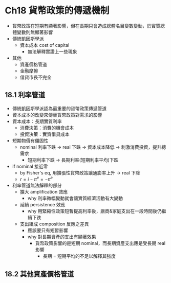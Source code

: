 # Ch18 貨幣政策的傳遞機制
- 貨幣政策在短期有顯著影響，但在長期只會造成總體名目變數變動，於實質總體變數則無顯著影響
- 傳統凱因斯學派
  - 資本成本 cost of capital
    - 無法解釋實證上一些現象
- 其他
  - 資產價格管道
  - 金融摩擦
  - 借貸市長不完全

## 18.1 利率管道
- 傳統凱因斯學派認為最重要的貨幣政策傳遞管道
- 資本成本的改變來傳替貨幣政策對需求的影響
- 資本成本：長期實質利率
    - 消費決策：消費的機會成本
    - 投資決策：實質借貸成本
- 短期物價有僵固性
  - nominal 利率下跌 → real 下跌 → 資本成本降低 → 刺激消費投資，提升總需求
    - 短期利率下跌 → 長期利率(短期利率平均)下跌
- if nominal 接近零
  - by Fisher's eq, 用擴張性貨幣政策讓通膨率上升 → real 下降
  - $r=i-\pi^e=-\pi^e$
- 利率管道無法解釋的部分
  - 擴大 amplification 效應
    - why 利率微幅變動就會讓實質經濟活動有大變動
  - 延續 persistence 效應
    - why 用緊縮性政策短暫提高利率後，廠商&家庭支出在一段時間後仍繼續下跌
  - 支出組成 composition 反應之差異
    - 應該要只有短暫影響
    - why 對長期資產的支出有顯著效果
      - 貨幣政策影響的是短期 nominal，而長期資產支出應是受長期 real 影響
        - 長期 = 短期平均的不足以解釋其強度

## 18.2 其他資產價格管道
